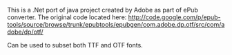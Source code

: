 This is a .Net port of java project created by Adobe as part of ePub converter.
The original code located here: http://code.google.com/p/epub-tools/source/browse/trunk/epubtools/epubgen/com.adobe.dp.otf/src/com/adobe/dp/otf/

Can be used to subset both TTF and OTF fonts.